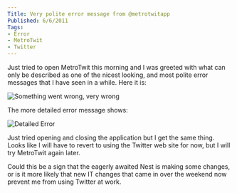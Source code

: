 ```yaml
---
Title: Very polite error message from @metrotwitapp
Published: 6/6/2011
Tags:
- Error
- MetroTwit
- Twitter
---
```


Just tried to open MetroTwit this morning and I was greeted with what can only be described as one of the nicest looking, and most polite error messages that I have seen in a while. Here it is:

![Something went wrong, very wrong](https://gep13wpstorage.blob.core.windows.net/gep13/2011/6/6/image.png)

The more detailed error message shows:

![Detailed Error](https://gep13wpstorage.blob.core.windows.net/gep13/2011/6/6/image1.png)

Just tried opening and closing the application but I get the same thing. Looks like I will have to revert to using the Twitter web site for now, but I will try MetroTwit again later.

Could this be a sign that the eagerly awaited Nest is making some changes, or is it more likely that new IT changes that came in over the weekend now prevent me from using Twitter at work.
